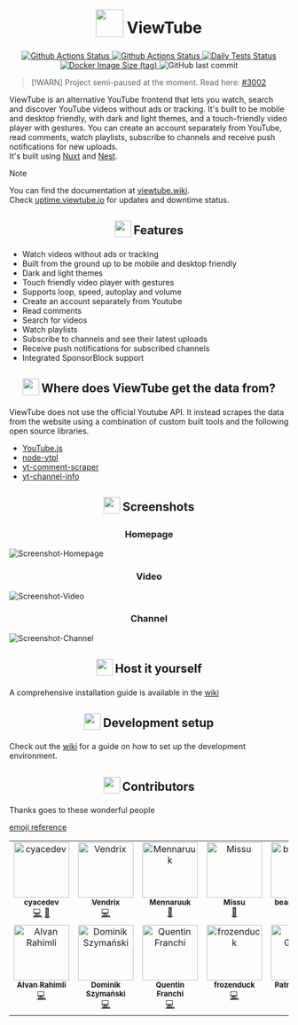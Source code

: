 <h1 align="center">
<sub>
<img  src="https://raw.githubusercontent.com/ViewTube/viewtube/development/.github/images/logo.png"
      height="50"
      width="50">
</sub>
ViewTube
</h1>

<p align="center">
  <a href="https://github.com/ViewTube/viewtube/actions/workflows/push-build-workflow.yml">
    <img src="https://github.com/ViewTube/viewtube/actions/workflows/push-build-workflow.yml/badge.svg?branch=development" alt="Github Actions Status"> 
  </a>
  <a href="https://github.com/ViewTube/viewtube/actions/workflows/build-nightly-workflow.yml">
    <img src="https://github.com/ViewTube/viewtube/actions/workflows/build-nightly-workflow.yml/badge.svg?branch=development" alt="Github Actions Status"> 
  </a>
  <a href="https://github.com/ViewTube/viewtube/actions/workflows/test-workflow.yml">
    <img src="https://github.com/ViewTube/viewtube/actions/workflows/test-workflow.yml/badge.svg?branch=development" alt="Daily Tests Status">
  </a>
  <a href="https://hub.docker.com/r/mauriceo/viewtube">
    <img src="https://img.shields.io/docker/image-size/mauriceo/viewtube/dev?label=docker%20image" alt="Docker Image Size (tag)">
  </a>
  <img src="https://img.shields.io/github/last-commit/viewtube/viewtube" alt="GitHub last commit">
</p>

> [!WARN]
> Project semi-paused at the moment. Read here: [#3002](https://github.com/ViewTube/viewtube/discussions/3002)

ViewTube is an alternative YouTube frontend that lets you watch, search and discover YouTube videos without ads or tracking. It's built to be mobile and desktop friendly, with dark and light themes, and a touch-friendly video player with gestures. You can create an account separately from YouTube, read comments, watch playlists, subscribe to channels and receive push notifications for new uploads.  
It's built using [Nuxt](https://nuxt.com/) and [Nest](https://nestjs.com/).

> [!NOTE]
> You can find the documentation at [viewtube.wiki](https://viewtube.wiki).  
> Check [uptime.viewtube.io](https://uptime.viewtube.io) for updates and downtime status.

<h2 align="center">
<sub>
<img  src=".github/icons/star.svg"
      height="30"
      width="30">
</sub>
Features
</h2>

- Watch videos without ads or tracking
- Built from the ground up to be mobile and desktop friendly
- Dark and light themes
- Touch friendly video player with gestures
- Supports loop, speed, autoplay and volume
- Create an account separately from Youtube
- Read comments
- Search for videos
- Watch playlists
- Subscribe to channels and see their latest uploads
- Receive push notifications for subscribed channels
- Integrated SponsorBlock support

<h2 align="center">
<sub>
<img  src=".github/icons/question.svg"
      height="30"
      width="30">
</sub>
Where does ViewTube get the data from?
</h2>

ViewTube does not use the official Youtube API. It instead scrapes the data from the website using a combination of custom built tools and the following open source libraries.

- [YouTube.js](https://github.com/LuanRT/YouTube.js)
- [node-ytpl](https://github.com/TimeForANinja/node-ytpl)
- [yt-comment-scraper](https://github.com/FreeTubeApp/yt-comment-scraper)
- [yt-channel-info](https://github.com/FreeTubeApp/yt-channel-info)

<h2 align="center">
<sub>
<img  src=".github/icons/screenshot.svg"
      height="30"
      width="30">
</sub>
Screenshots
</h2>

<h3 align="center">
Homepage
</h3>

![Screenshot-Homepage](https://i.ibb.co/Gk5tKQ7/lxt1y0mk.jpg)

<h3 align="center">
Video
</h3>

![Screenshot-Video](https://i.ibb.co/RTL2v3f/g2ejf7wf.jpg)

<h3 align="center">
Channel
</h3>

![Screenshot-Channel](https://i.ibb.co/h9mf1yd/6j45ao5r.jpg)

<h2 align="center">
<sub>
<img  src=".github/icons/home.svg"
      height="30"
      width="30">
</sub>
Host it yourself
</h2>

A comprehensive installation guide is available in the [wiki](https://viewtube.wiki/installation)

<h2 align="center">
<sub>
<img  src=".github/icons/dev.svg"
      height="30"
      width="30">
</sub>
Development setup
</h2>

Check out the [wiki](https://viewtube.wiki/development) for a guide on how to set up the development environment.

<h2 align="center">
<sub>
<img  src=".github/icons/people.svg"
      height="30"
      width="30">
</sub>
Contributors
</h2>

Thanks goes to these wonderful people

[emoji reference](https://allcontributors.org/docs/en/emoji-key)

<!-- ALL-CONTRIBUTORS-LIST:START - Do not remove or modify this section -->
<!-- prettier-ignore-start -->
<!-- markdownlint-disable -->
<table>
  <tbody>
    <tr>
      <td align="center" valign="top" width="14.28%"><a href="https://github.com/cyacedev"><img src="https://avatars0.githubusercontent.com/u/46712905?v=4?s=100" width="100px;" alt="cyacedev"/><br /><sub><b>cyacedev</b></sub></a><br /><a href="https://github.com/ViewTube/viewtube/commits?author=cyacedev" title="Code">💻</a> <a href="https://github.com/ViewTube/viewtube/commits?author=cyacedev" title="Documentation">📖</a></td>
      <td align="center" valign="top" width="14.28%"><a href="https://github.com/ckVendrix"><img src="https://avatars2.githubusercontent.com/u/51775140?v=4?s=100" width="100px;" alt="Vendrix"/><br /><sub><b>Vendrix</b></sub></a><br /><a href="https://github.com/ViewTube/viewtube/commits?author=ckVendrix" title="Code">💻</a></td>
      <td align="center" valign="top" width="14.28%"><a href="https://github.com/Mennaruuk"><img src="https://avatars.githubusercontent.com/u/52135169?v=4?s=100" width="100px;" alt="Mennaruuk"/><br /><sub><b>Mennaruuk</b></sub></a><br /><a href="https://github.com/ViewTube/viewtube/commits?author=Mennaruuk" title="Documentation">📖</a></td>
      <td align="center" valign="top" width="14.28%"><a href="https://github.com/mizzunet"><img src="https://avatars.githubusercontent.com/u/10193999?v=4?s=100" width="100px;" alt="Missu"/><br /><sub><b>Missu</b></sub></a><br /><a href="https://github.com/ViewTube/viewtube/commits?author=mizzunet" title="Documentation">📖</a></td>
      <td align="center" valign="top" width="14.28%"><a href="https://github.com/beardeddude"><img src="https://avatars.githubusercontent.com/u/36680638?v=4?s=100" width="100px;" alt="beardeddude"/><br /><sub><b>beardeddude</b></sub></a><br /><a href="https://github.com/ViewTube/viewtube/commits?author=beardeddude" title="Code">💻</a></td>
      <td align="center" valign="top" width="14.28%"><a href="http://matt.felle.nz"><img src="https://avatars.githubusercontent.com/u/58113890?v=4?s=100" width="100px;" alt="Matt Fellenz"/><br /><sub><b>Matt Fellenz</b></sub></a><br /><a href="https://github.com/ViewTube/viewtube/commits?author=mattfbacon" title="Code">💻</a></td>
      <td align="center" valign="top" width="14.28%"><a href="http://themisir.com"><img src="https://avatars.githubusercontent.com/u/29130291?v=4?s=100" width="100px;" alt="Misir"/><br /><sub><b>Misir</b></sub></a><br /><a href="https://github.com/ViewTube/viewtube/commits?author=themisir" title="Code">💻</a></td>
    </tr>
    <tr>
      <td align="center" valign="top" width="14.28%"><a href="https://www.rahim.li"><img src="https://avatars.githubusercontent.com/u/41202771?v=4?s=100" width="100px;" alt="Alvan Rahimli"/><br /><sub><b>Alvan Rahimli</b></sub></a><br /><a href="https://github.com/ViewTube/viewtube/commits?author=alvanrahimli" title="Code">💻</a></td>
      <td align="center" valign="top" width="14.28%"><a href="https://wtf.city"><img src="https://avatars.githubusercontent.com/u/10325355?v=4?s=100" width="100px;" alt="Dominik Szymański"/><br /><sub><b>Dominik Szymański</b></sub></a><br /><a href="https://github.com/ViewTube/viewtube/commits?author=chonsser" title="Code">💻</a></td>
      <td align="center" valign="top" width="14.28%"><a href="https://quentinfranchi.com"><img src="https://avatars.githubusercontent.com/u/11914315?v=4?s=100" width="100px;" alt="Quentin Franchi"/><br /><sub><b>Quentin Franchi</b></sub></a><br /><a href="https://github.com/ViewTube/viewtube/commits?author=nargacu83" title="Code">💻</a></td>
      <td align="center" valign="top" width="14.28%"><a href="https://github.com/frozenduck"><img src="https://avatars.githubusercontent.com/u/63501031?v=4?s=100" width="100px;" alt="frozenduck"/><br /><sub><b>frozenduck</b></sub></a><br /><a href="https://github.com/ViewTube/viewtube/commits?author=frozenduck" title="Code">💻</a></td>
      <td align="center" valign="top" width="14.28%"><a href="https://github.com/patricgruber"><img src="https://avatars.githubusercontent.com/u/12413072?v=4?s=100" width="100px;" alt="Patric Gruber"/><br /><sub><b>Patric Gruber</b></sub></a><br /><a href="https://github.com/ViewTube/viewtube/commits?author=patricgruber" title="Code">💻</a> <a href="https://github.com/ViewTube/viewtube/commits?author=patricgruber" title="Documentation">📖</a></td>
      <td align="center" valign="top" width="14.28%"><a href="https://github.com/JoshuaVandaele"><img src="https://avatars.githubusercontent.com/u/24195176?v=4?s=100" width="100px;" alt="Joshua Vandaële"/><br /><sub><b>Joshua Vandaële</b></sub></a><br /><a href="https://github.com/ViewTube/viewtube/commits?author=JoshuaVandaele" title="Code">💻</a></td>
    </tr>
  </tbody>
</table>

<!-- markdownlint-restore -->
<!-- prettier-ignore-end -->
<!-- ALL-CONTRIBUTORS-LIST:END -->
